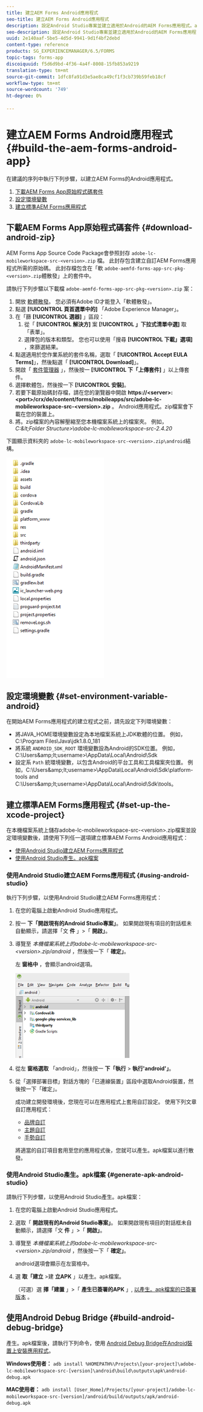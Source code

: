 ```yaml
---
title: 建立AEM Forms Android應用程式
seo-title: 建立AEM Forms Android應用程式
description: 設定Android Studio專案並建立適用於Android的AEM Forms應用程式。apk檔案的步驟
seo-description: 設定Android Studio專案並建立適用於Android的AEM Forms應用程式。apk檔案的步驟
uuid: 2e140aaf-5be5-4d5d-9941-9d1f4bf2debd
content-type: reference
products: SG_EXPERIENCEMANAGER/6.5/FORMS
topic-tags: forms-app
discoiquuid: f5d6d9bd-4f36-4a4f-8008-15fb853a9219
translation-type: tm+mt
source-git-commit: 1dfc8fa91d3e5ae8ca49cf1f3cb739b59feb18cf
workflow-type: tm+mt
source-wordcount: '749'
ht-degree: 0%

---
```



# 建立AEM Forms Android應用程式 {#build-the-aem-forms-android-app}

在建議的序列中執行下列步驟，以建立AEM Forms的Android應用程式。

1. [下載AEM Forms App原始程式碼套件](#download-android-zip)
1. [設定環境變數](#set-environment-variable-android)
1. [建立標準AEM Forms應用程式](#set-up-the-xcode-project)

## 下載AEM Forms App原始程式碼套件 {#download-android-zip}

AEM Forms App Source Code Package會參照封存 `adobe-lc-mobileworkspace-src-<version>.zip` 檔。 此封存包含建立自訂AEM Forms應用程式所需的原始碼。 此封存檔包含在「軟 `adobe-aemfd-forms-app-src-pkg-<version>.zip`體散發」上的套件中。

請執行下列步驟以下載檔 `adobe-aemfd-forms-app-src-pkg-<version>.zip` 案：

1. 開放 [軟體散發](https://experience.adobe.com/downloads)。 您必須有Adobe ID才能登入「軟體散發」。
1. 點選 **[!UICONTROL 頁首選單中的]** 「Adobe Experience Manager」。
1. 在「篩 **[!UICONTROL 選器]** 」區段：
   1. 從「 **[!UICONTROL 解決方]** 案 **[!UICONTROL 」下拉式清單中選]** 取「表單」。
   2. 選擇包的版本和類型。 您也可以使用「搜尋 **[!UICONTROL 下載」選項]** ，來篩選結果。
1. 點選適用於您作業系統的套件名稱，選取「 **[!UICONTROL Accept EULA Terms]**」，然後點選「 **[!UICONTROL Download]**」。
1. 開啟「 [套件管理器](https://docs.adobe.com/content/help/en/experience-manager-65/administering/contentmanagement/package-manager.html) 」，然後按一 **[!UICONTROL 下「上傳套件]** 」以上傳套件。
1. 選擇軟體包，然後按一下 **[!UICONTROL 安裝]**。
1. 若要下載原始碼封存檔，請在您的瀏覽器中開啟 **https://&lt;server>:&lt;port>/crx/de/content/forms/mobileapps/src/adobe-lc-mobileworkspace-src-&lt;version>.zip** 。 Android應用程式。zip檔案會下載在您的裝置上。
1. 將。zip檔案的內容解壓縮至您本機檔案系統上的檔案夾。 例如， *C:\&lt;Folder Structure>\adobe-lc-mobileworkspace-src-2.4.20*

下圖顯示資料夾的 `adobe-lc-mobileworkspace-src-<version>.zip\android`結構。

![zip_android_folder_structure](assets/zip_android_folder_structure.png)

## 設定環境變數 {#set-environment-variable-android}

在開始AEM Forms應用程式的建立程式之前，請先設定下列環境變數：

* 將JAVA_HOME環境變數設定為本地檔案系統上JDK軟體的位置。 例如，C:\Program Files\Java\jdk1.8.0_181
* 將系統 `ANDROID_SDK_ROOT` 環境變數設為Android的SDK位置。 例如，C:\Users\&amp;lt;username>\AppData\Local\Android\Sdk
* 設定系 `Path` 統環境變數，以包含Android的平台工具和工具檔案夾位置。 例如，C:\Users\&amp;lt;username>\AppData\Local\Android\Sdk\platform-tools and C:\Users\&amp;lt;username>\AppData\Local\Android\Sdk\tools。

## 建立標準AEM Forms應用程式 {#set-up-the-xcode-project}

在本機檔案系統上儲存adobe-lc-mobileworkspace-src-&lt;version>.zip檔案並設定環境變數後，請使用下列任一選項建立標準AEM Forms Android應用程式：

* [使用Android Studio建立AEM Forms應用程式](#using-android-studio)
* [使用Android Studio產生。apk檔案](#generate-apk-android-studio)

### 使用Android Studio建立AEM Forms應用程式 {#using-android-studio}

執行下列步驟，以使用Android Studio建立AEM Forms應用程式：

1. 在您的電腦上啟動Android Studio應用程式。
1. 按一 **下「開啟現有的Android Studio專案」**。 如果開啟現有項目的對話框未自動顯示，請選擇「文 **件** 」>「 **開啟」**。
1. 導覽至 *本機檔案系統上的adobe-lc-mobileworkspace-src-&lt;version>.zip/android* ，然後按一下「 **確定」**。

   左 **窗格中** ，會顯示android選項。

   ![android_folder_studio](assets/android_folder_studio.png)

1. 從左 **窗格選取** 「android」，然後按一 **下「執行** > **執行&#39;android&#39;」**。
1. 從「選擇部署目標」對話方塊的「已連線裝置」區段中選取Android裝置，然後按一下「確定」。

   成功建立開發環境後，您現在可以在應用程式上套用自訂設定。 使用下列文章自訂應用程式：

   * [品牌自訂](/help/forms/using/branding-customization.md)
   * [主題自訂](/help/forms/using/theme-customization.md)
   * [手勢自訂](/help/forms/using/gesture-customization.md)

   將適當的自訂項目套用至您的應用程式後，您就可以產生。apk檔案以進行散發。

### 使用Android Studio產生。apk檔案 {#generate-apk-android-studio}

請執行下列步驟，以使用Android Studio產生。apk檔案：

1. 在您的電腦上啟動Android Studio應用程式。
1. 選取「 **開啟現有的Android Studio專案」**。 如果開啟現有項目的對話框未自動顯示，請選擇「文 **件** 」>「 **開啟」**。
1. 導覽至 *本機檔案系統上的adobe-lc-mobileworkspace-src-&lt;version>.zip/android* ，然後按一下「 **確定」**。

   android選項會顯示在左窗格中。

1. 選 **取「建立** >建 **立APK** 」以產生。apk檔案。

   （可選）選 **擇「建置** 」>「 **產生已簽署的APK** 」, [以產生。apk檔案的已簽署版本](https://developer.android.com/studio/publish/app-signing) 。

## 使用Android Debug Bridge {#build-android-debug-bridge}

產生。apk檔案後，請執行下列命令，使用 [Android Debug Bridge在Android裝置上安裝應用程式](https://developer.android.com/tools/help/adb.html)。

**Windows使用者：** `adb install %HOMEPATH%\Projects\[your-project]\adobe-lc-mobileworkspace-src-[version]\android\build\outputs\apk\android-debug.apk`

**MAC使用者：** `adb install [User_Home]/Projects/[your-project]/adobe-lc-mobileworkspace-src-[version]/android/build/outputs/apk/android-debug.apk`
